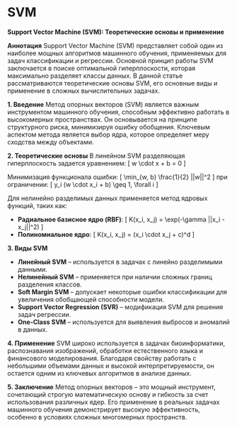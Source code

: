 # SVM

**Support Vector Machine (SVM): Теоретические основы и применение**

**Аннотация**
Support Vector Machine (SVM) представляет собой один из наиболее мощных алгоритмов машинного обучения, применяемых для задач классификации и регрессии. Основной принцип работы SVM заключается в поиске оптимальной гиперплоскости, которая максимально разделяет классы данных. В данной статье рассматриваются теоретические основы SVM, его основные виды и применение в сложных вычислительных задачах.

**1. Введение**
Метод опорных векторов (SVM) является важным инструментом машинного обучения, способным эффективно работать в высокомерных пространствах. Он основывается на принципе структурного риска, минимизируя ошибку обобщения. Ключевым аспектом метода является выбор ядра, которое определяет меру сходства между объектами.

**2. Теоретические основы**
В линейном SVM разделяющая гиперплоскость задается уравнением:
\[ w \cdot x + b = 0 \]

Минимизация функционала ошибки:
\[ \min_{w, b} \frac{1}{2} ||w||^2 \]
при ограничении:
\[ y_i (w \cdot x_i + b) \geq 1, \forall i \]

Для нелинейно разделимых данных применяется метод ядровых функций, таких как:
- **Радиальное базисное ядро (RBF)**:
  \[ K(x_i, x_j) = \exp(-\gamma ||x_i - x_j||^2) \]
- **Полиномиальное ядро**:
  \[ K(x_i, x_j) = (x_i \cdot x_j + c)^d \]

**3. Виды SVM**
- **Линейный SVM** – используется в задачах с линейно разделимыми данными.
- **Нелинейный SVM** – применяется при наличии сложных границ разделения классов.
- **Soft Margin SVM** – допускает некоторые ошибки классификации для увеличения обобщающей способности модели.
- **Support Vector Regression (SVR)** – модификация SVM для решения задач регрессии.
- **One-Class SVM** – используется для выявления выбросов и аномалий в данных.

**4. Применение**
SVM широко используется в задачах биоинформатики, распознавания изображений, обработки естественного языка и финансового моделирования. Благодаря свойству работать с небольшими объемами данных и высокой интерпретируемости, он остается одним из ключевых алгоритмов в анализе данных.

**5. Заключение**
Метод опорных векторов – это мощный инструмент, сочетающий строгую математическую основу и гибкость за счет использования различных ядер. Его применение в реальных задачах машинного обучения демонстрирует высокую эффективность, особенно в условиях сложных многомерных пространств.



